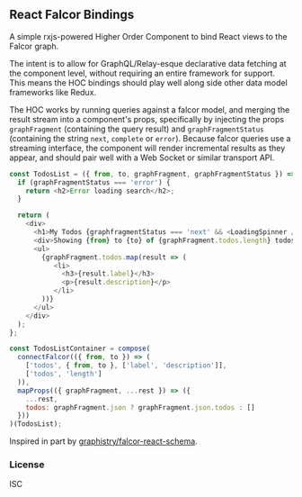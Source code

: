 ## React Falcor Bindings

A simple rxjs-powered Higher Order Component to bind React views to the Falcor graph.

The intent is to allow for GraphQL/Relay-esque declarative data fetching at the component level, without requiring an entire framework for support.  This means the HOC bindings should play well along side other data model frameworks like Redux.

The HOC works by running queries against a falcor model, and merging the result stream into a component's props, specifically by injecting the props `graphFragment` (containing the query result) and `graphFragmentStatus` (containing the string `next`, `complete` or `error`).  Because falcor queries use a streaming interface, the component will render incremental results as they appear, and should pair well with a Web Socket or similar transport API.


```javascript
const TodosList = ({ from, to, graphFragment, graphFragmentStatus }) => {
  if (graphFragmentStatus === 'error') {
    return <h2>Error loading search</h2>;
  }

  return (
    <div>
      <h1>My Todos {graphfragmentStatus === 'next' && <LoadingSpinner />}</h1>
      <div>Showing {from} to {to} of {graphFragment.todos.length} todos</div>
      <ul>
        {graphFragment.todos.map(result => (
           <li>
             <h3>{result.label}</h3>
             <p>{result.description}</p>
           </li>
        ))}
      </ul>
    </div>
  );
};

const TodosListContainer = compose(
  connectFalcor(({ from, to }) => (
    ['todos', { from, to }, ['label', 'description']],
    ['todos', 'length']
  )),
  mapProps(({ graphFragment, ...rest }) => ({
    ...rest,
    todos: graphFragment.json ? graphFragment.json.todos : []
  }))
)(TodosList);
```

Inspired in part by [graphistry/falcor-react-schema](https://github.com/graphistry/falcor/tree/master/packages/falcor-react-schema).

### License
ISC
